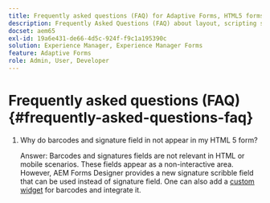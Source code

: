 ```yaml
---
title: Frequently asked questions (FAQ) for Adaptive Forms, HTML5 forms, and AEM Forms
description: Frequently Asked Questions (FAQ) about layout, scripting support, and scope of Adaptive Forms, HTML5 forms, and AEM Forms.
docset: aem65
exl-id: 19a6e431-de66-4d5c-924f-f9c1a195390c
solution: Experience Manager, Experience Manager Forms
feature: Adaptive Forms
role: Admin, User, Developer
---
```

# Frequently asked questions (FAQ) {#frequently-asked-questions-faq}

1. Why do barcodes and signature field in not appear in my HTML 5 form?

   Answer: Barcodes and signatures fields are not relevant in HTML or mobile scenarios. These fields appear as a non-interactive area. However, AEM Forms Designer provides a new signature scribble field that can be used instead of signature field. One can also add a [custom widget](../../forms/using/custom-widgets.md) for barcodes and integrate it.
